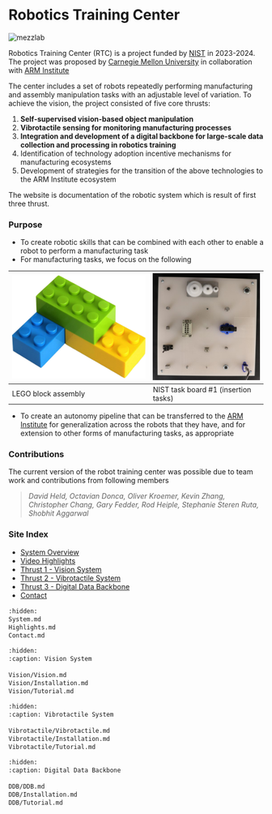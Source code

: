 # Robotics Training Center

![mezzlab](files/mezzlab.jpg)

Robotics Training Center (RTC) is a project funded by [NIST](https://www.nist.gov/) in 2023-2024. The project was proposed by [Carnegie Mellon University](https://www.cmu.edu/) in collaboration with [ARM Institute](https://arminstitute.org/)

The center includes a set of robots repeatedly performing manufacturing and assembly manipulation tasks with an adjustable level of variation. To achieve the vision, the project consisted of five core thrusts:

1. **Self-supervised vision-based object manipulation**
2. **Vibrotactile sensing for monitoring manufacturing processes**
3. **Integration and development of a digital backbone for large-scale data collection and processing in robotics training**
4. Identification of technology adoption incentive mechanisms for manufacturing ecosystems
5. Development of strategies for the transition of the above technologies to the ARM Institute ecosystem

The website is documentation of the robotic system which is result of first three thrust.

*<insert license and collaboration medium>*

### Purpose
* To create robotic skills that can be combined with each other to enable a robot to perform a manufacturing task
* For manufacturing tasks, we focus on the following

|![lego](files/lego-small.png)|![nist](files/nist-1-small.jpg)|
|---|---|
|LEGO block assembly|NIST task board #1 (insertion tasks)|

* To create an autonomy pipeline that can be transferred to the [ARM Institute](https://arminstitute.org/) for generalization across the robots that they have, and for extension to other forms of manufacturing tasks, as appropriate


### Contributions

The current version of the robot training center was possible due to team work and contributions from following members

> *David Held, Octavian Donca, Oliver Kroemer, Kevin Zhang, Christopher Chang, Gary Fedder, Rod Heiple, Stephanie Steren Ruta, Shobhit Aggarwal*

### Site Index

* [System Overview](https://cmu-mfi.github.io/rtc/System.html)
* [Video Highlights](https://cmu-mfi.github.io/rtc/Highlights.html)
* [Thrust 1 - Vision System](https://cmu-mfi.github.io/rtc/Vision/Vision.html)
* [Thrust 2 - Vibrotactile System](https://cmu-mfi.github.io/rtc/Vibrotactile/Vibrotactile.html)
* [Thrust 3 - Digital Data Backbone](https://cmu-mfi.github.io/rtc/DDB/DDB.html)
* [Contact](https://cmu-mfi.github.io/rtc/Contact.html)

<!-- ### Environment
There are two environments of reference in this project:
* [The CMU-MFI Testbed]()
* [The ARM RTC robot cell]() -->



```{toctree}
:hidden:
System.md
Highlights.md
Contact.md
```

```{toctree}
:hidden:
:caption: Vision System

Vision/Vision.md
Vision/Installation.md
Vision/Tutorial.md
``` 

```{toctree}
:hidden:
:caption: Vibrotactile System

Vibrotactile/Vibrotactile.md
Vibrotactile/Installation.md
Vibrotactile/Tutorial.md
```

```{toctree}
:hidden:
:caption: Digital Data Backbone

DDB/DDB.md
DDB/Installation.md
DDB/Tutorial.md

```